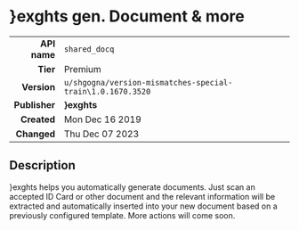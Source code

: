 # }exghts gen. Document & more
| | |
|-:|-|
|**API name**|`shared_docq`|
|**Tier**|Premium|
|**Version**|`u/shgogna/version-mismatches-special-train\1.0.1670.3520`|
|**Publisher**|**}exghts**|
|**Created**|Mon Dec 16 2019|
|**Changed**|Thu Dec 07 2023|

## Description
}exghts helps you automatically generate documents. Just scan an accepted ID Card or other document and the relevant information will be extracted and automatically inserted into your new document based on a previously configured template. More actions will come soon.
